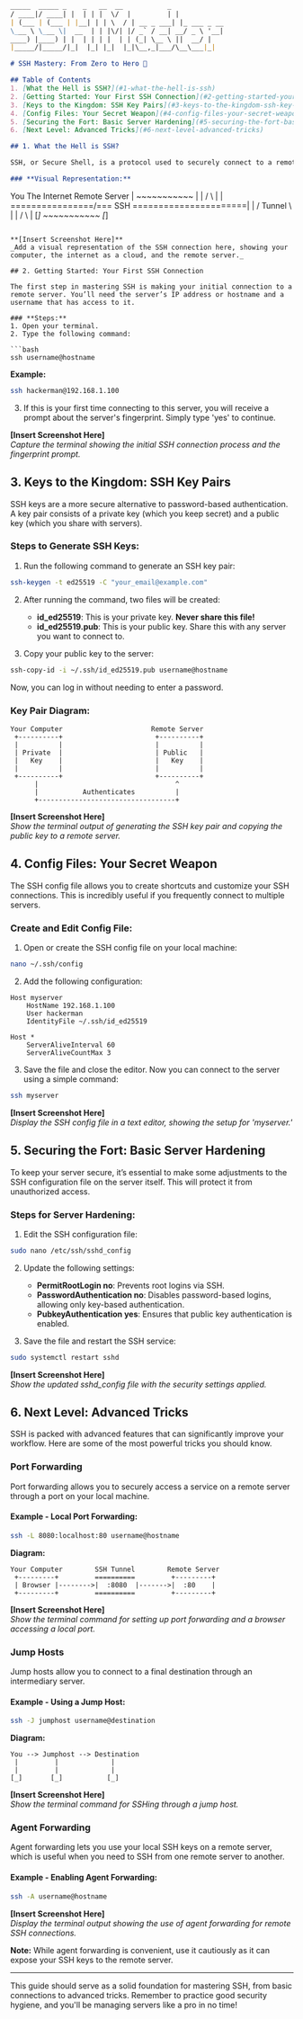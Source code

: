 ```markdown
_____  _____ _    _   __  __           _            
/ ____|/ ____| |  | | |  \/  |         | |           
| (___ | (___ | |__| | | \  / | __ _ ___| |_ ___ _ __ 
\___ \ \___ \|  __  | | |\/| |/ _` / __| __/ _ \ '__|
____) |____) | |  | | | |  | | (_| \__ \ ||  __/ |   
|_____/|_____/|_|  |_| |_|  |_|\__,_|___/\__\___|_|

# SSH Mastery: From Zero to Hero 🚀

## Table of Contents
1. [What the Hell is SSH?](#1-what-the-hell-is-ssh)
2. [Getting Started: Your First SSH Connection](#2-getting-started-your-first-ssh-connection)
3. [Keys to the Kingdom: SSH Key Pairs](#3-keys-to-the-kingdom-ssh-key-pairs)
4. [Config Files: Your Secret Weapon](#4-config-files-your-secret-weapon)
5. [Securing the Fort: Basic Server Hardening](#5-securing-the-fort-basic-server-hardening)
6. [Next Level: Advanced Tricks](#6-next-level-advanced-tricks)

## 1. What the Hell is SSH?

SSH, or Secure Shell, is a protocol used to securely connect to a remote computer over an unsecured network. Imagine it as a highly secure tunnel that you can use to control a remote machine, transfer files, and execute commands, all while keeping your data safe from prying eyes.

### **Visual Representation:**
```
You                 The Internet              Remote Server
 |                   ~~~~~~~~~~~                   |
 |                  /           \                  |
 | ================/=== SSH ====\==================|
 |                /   Tunnel     \                 |
 |               /                \                |
[_]            ~~~~~~~~~~~                        [_]
```

**[Insert Screenshot Here]**  
_Add a visual representation of the SSH connection here, showing your computer, the internet as a cloud, and the remote server._

## 2. Getting Started: Your First SSH Connection

The first step in mastering SSH is making your initial connection to a remote server. You’ll need the server’s IP address or hostname and a username that has access to it.

### **Steps:**
1. Open your terminal.
2. Type the following command:

```bash
ssh username@hostname
```

**Example:**
```bash
ssh hackerman@192.168.1.100
```

3. If this is your first time connecting to this server, you will receive a prompt about the server's fingerprint. Simply type 'yes' to continue.

**[Insert Screenshot Here]**  
_Capture the terminal showing the initial SSH connection process and the fingerprint prompt._

## 3. Keys to the Kingdom: SSH Key Pairs

SSH keys are a more secure alternative to password-based authentication. A key pair consists of a private key (which you keep secret) and a public key (which you share with servers).

### **Steps to Generate SSH Keys:**
1. Run the following command to generate an SSH key pair:

```bash
ssh-keygen -t ed25519 -C "your_email@example.com"
```

2. After running the command, two files will be created:
   - **id_ed25519**: This is your private key. **Never share this file!**
   - **id_ed25519.pub**: This is your public key. Share this with any server you want to connect to.

3. Copy your public key to the server:

```bash
ssh-copy-id -i ~/.ssh/id_ed25519.pub username@hostname
```

Now, you can log in without needing to enter a password.

### **Key Pair Diagram:**
```
Your Computer                      Remote Server
 +----------+                       +----------+
 |          |                       |          |
 | Private  |                       | Public   |
 |   Key    |                       |   Key    |
 |          |                       |          |
 +----------+                       +----------+
      |                                  ^
      |           Authenticates          |
      +----------------------------------+
```

**[Insert Screenshot Here]**  
_Show the terminal output of generating the SSH key pair and copying the public key to a remote server._

## 4. Config Files: Your Secret Weapon

The SSH config file allows you to create shortcuts and customize your SSH connections. This is incredibly useful if you frequently connect to multiple servers.

### **Create and Edit Config File:**
1. Open or create the SSH config file on your local machine:

```bash
nano ~/.ssh/config
```

2. Add the following configuration:

```plaintext
Host myserver
    HostName 192.168.1.100
    User hackerman
    IdentityFile ~/.ssh/id_ed25519

Host *
    ServerAliveInterval 60
    ServerAliveCountMax 3
```

3. Save the file and close the editor. Now you can connect to the server using a simple command:

```bash
ssh myserver
```

**[Insert Screenshot Here]**  
_Display the SSH config file in a text editor, showing the setup for 'myserver.'_

## 5. Securing the Fort: Basic Server Hardening

To keep your server secure, it’s essential to make some adjustments to the SSH configuration file on the server itself. This will protect it from unauthorized access.

### **Steps for Server Hardening:**
1. Edit the SSH configuration file:

```bash
sudo nano /etc/ssh/sshd_config
```

2. Update the following settings:
   - **PermitRootLogin no**: Prevents root logins via SSH.
   - **PasswordAuthentication no**: Disables password-based logins, allowing only key-based authentication.
   - **PubkeyAuthentication yes**: Ensures that public key authentication is enabled.

3. Save the file and restart the SSH service:

```bash
sudo systemctl restart sshd
```

**[Insert Screenshot Here]**  
_Show the updated sshd_config file with the security settings applied._

## 6. Next Level: Advanced Tricks

SSH is packed with advanced features that can significantly improve your workflow. Here are some of the most powerful tricks you should know.

### **Port Forwarding**

Port forwarding allows you to securely access a service on a remote server through a port on your local machine.

#### **Example - Local Port Forwarding:**
```bash
ssh -L 8080:localhost:80 username@hostname
```

**Diagram:**
```
Your Computer        SSH Tunnel        Remote Server
 +---------+         ==========         +---------+
 | Browser |-------->|  :8080  |------->|  :80    |
 +---------+         ==========         +---------+
```

**[Insert Screenshot Here]**  
_Show the terminal command for setting up port forwarding and a browser accessing a local port._

### **Jump Hosts**

Jump hosts allow you to connect to a final destination through an intermediary server.

#### **Example - Using a Jump Host:**
```bash
ssh -J jumphost username@destination
```

**Diagram:**
```
You --> Jumphost --> Destination
 |         |             |
 |         |             |
[_]       [_]           [_]
```

**[Insert Screenshot Here]**  
_Show the terminal command for SSHing through a jump host._

### **Agent Forwarding**

Agent forwarding lets you use your local SSH keys on a remote server, which is useful when you need to SSH from one remote server to another.

#### **Example - Enabling Agent Forwarding:**
```bash
ssh -A username@hostname
```

**[Insert Screenshot Here]**  
_Display the terminal output showing the use of agent forwarding for remote SSH connections._

**Note:** While agent forwarding is convenient, use it cautiously as it can expose your SSH keys to the remote server.

---

This guide should serve as a solid foundation for mastering SSH, from basic connections to advanced tricks. Remember to practice good security hygiene, and you'll be managing servers like a pro in no time!
```
